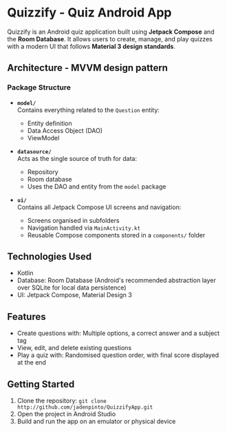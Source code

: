 # Quizzify - Quiz Android App

Quizzify is an Android quiz application built using **Jetpack Compose** and the **Room Database**. It allows users to create, manage, and play quizzes with a modern UI that follows **Material 3 design standards**.


## Architecture - MVVM design pattern

### Package Structure

- **`model/`**  
  Contains everything related to the `Question` entity:
    - Entity definition
    - Data Access Object (DAO)
    - ViewModel

- **`datasource/`**  
  Acts as the single source of truth for data:
    - Repository
    - Room database
    - Uses the DAO and entity from the `model` package

- **`ui/`**  
  Contains all Jetpack Compose UI screens and navigation:
    - Screens organised in subfolders
    - Navigation handled via `MainActivity.kt`
    - Reusable Compose components stored in a `components/` folder


## Technologies Used

- Kotlin
- Database: Room Database (Android's recommended abstraction layer over SQLite for local data persistence)
- UI: Jetpack Compose, Material Design 3

## Features

- Create questions with: Multiple options, a correct answer and a subject tag
- View, edit, and delete existing questions
- Play a quiz with: Randomised question order, with final score displayed at the end

## Getting Started
1. Clone the repository: `git clone http://github.com/jadenpinto/QuizzifyApp.git`
2. Open the project in Android Studio
3. Build and run the app on an emulator or physical device

